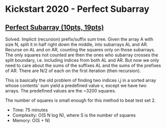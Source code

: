 # Kickstart 2020 - Perfect Subarray

## [Perfect Subarray (10pts, 19pts)](https://codingcompetitions.withgoogle.com/kickstart/round/000000000019ff43/00000000003381cb)

Solved. Implicit (recursion) prefix/suffix sum tree.
Given the array A with size N, split it in half right down the middle,
into subarrays AL and AR.
Recurse on AL and on AR, counting the squares only on those subarrays.
The only squares not counted are then the ones who subarray crosses the split
boundary, i.e. including indices from both AL and AR.
But now we only need to care about the sums of the suffixes AL and the sums
of the prefixes of AR. There are N/2 of each on the first iteration (then
recursion).

This is basically the old problem of finding two indices i,j in a sorted array
whose contents' sum yield a predefined value v, except we have two arrays.
The predefined values are the ~3200 squares.

The number of squares is small enough for this method to beat test set 2.

* Time: 75 minutes
* Complexity: O(S N log N), where S is the number of squares
* Memory: O(S + N)
